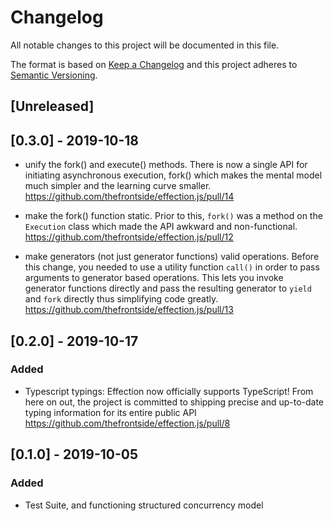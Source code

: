 # Changelog
All notable changes to this project will be documented in this file.

The format is based on [Keep a Changelog](http://keepachangelog.com/en/1.0.0/)
and this project adheres to [Semantic Versioning](http://semver.org/spec/v2.0.0.html).

## [Unreleased]

## [0.3.0] - 2019-10-18

- unify the fork() and execute() methods. There is now a single API
  for initiating asynchronous execution, fork() which makes the mental
  model much simpler and the learning curve smaller.
  https://github.com/thefrontside/effection.js/pull/14

- make the fork() function static. Prior to this, `fork()` was a
  method on the `Execution` class which made the API awkward and
  non-functional.
  https://github.com/thefrontside/effection.js/pull/12

- make generators (not just generator functions) valid
  operations. Before this change, you needed to use a utility function
  `call()` in order to pass arguments to generator based
  operations. This lets you invoke generator functions directly and
  pass the resulting generator to `yield` and `fork` directly thus
  simplifying code greatly.
  https://github.com/thefrontside/effection.js/pull/13

## [0.2.0] - 2019-10-17

### Added

- Typescript typings: Effection now officially supports TypeScript!
  From here on out, the project is committed to shipping precise and
  up-to-date typing information for its entire public API
  https://github.com/thefrontside/effection.js/pull/8

## [0.1.0] - 2019-10-05

### Added

- Test Suite, and functioning structured concurrency model
